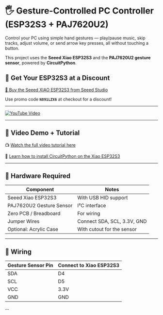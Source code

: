 # 🖐️ Gesture-Controlled PC Controller (ESP32S3 + PAJ7620U2)

Control your PC using simple hand gestures — play/pause music, skip tracks, adjust volume, or send arrow key presses, all without touching a button.

This project uses the **Seeed Xiao ESP32S3** and the **PAJ7620U2 gesture sensor**, powered by **CircuitPython**.

## 💸 Get Your ESP32S3 at a Discount

[🛒 Buy the Seeed XIAO ESP32S3 from Seeed Studio](https://www.seeedstudio.com/XIAO-ESP32S3-p-5627.html?sensecap_affiliate=P9GHEkF&referring_service=link)

Use promo code **`N891LZX6`** at checkout for a discount!

---

[![YouTube Video](https://img.youtube.com/vi/6lv5Pc7rqZE/0.jpg)](https://www.youtube.com/watch?v=6lv5Pc7rqZE)

---

## 🎥 Video Demo + Tutorial

📺 [Watch the full video tutorial here](https://www.youtube.com/watch?v=6lv5Pc7rqZE)

📘 [Learn how to install CircuitPython on the Xiao ESP32S3](https://www.youtube.com/watch?v=InWYwM2DwpM)

---

## 🔧 Hardware Required

| Component                  | Notes                          |
|---------------------------|---------------------------------|
| Seeed Xiao ESP32S3        | With USB HID support            |
| PAJ7620U2 Gesture Sensor  | I²C interface                   |
| Zero PCB / Breadboard     | For wiring                      |
| Jumper Wires              | Connect SDA, SCL, 3.3V, GND     |
| Optional: Acrylic Case    | With cutout for the sensor      |

---

## 🔌 Wiring

| Gesture Sensor Pin | Connect to Xiao ESP32S3 |
|--------------------|-------------------------|
| SDA                | D4                      |
| SCL                | D5                      |
| VCC                | 3.3V                    |
| GND                | GND                     |

--
